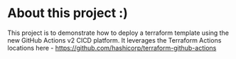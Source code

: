 # About this project :)
This project is to demonstrate how to deploy a terraform template using the new GitHub Actions v2 CICD platform. It leverages the Terraform Actions locations here - https://github.com/hashicorp/terraform-github-actions

